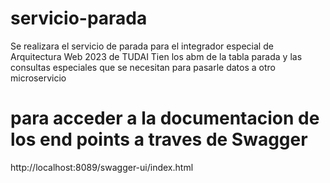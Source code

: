 # servicio-parada
Se realizara el servicio de parada para el integrador especial de Arquitectura Web 2023 de TUDAI
Tien los abm de la tabla parada y las consultas especiales que se necesitan para pasarle datos a otro microservicio

# para acceder a la documentacion de los end points a traves de Swagger
http://localhost:8089/swagger-ui/index.html

